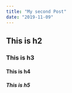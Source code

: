 ```yaml
---
title: "My second Post"
date: "2019-11-09"
---
```



## This is h2

### This is h3

#### This is h4

##### This is h5

